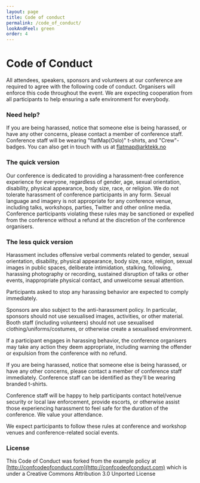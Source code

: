 ```yaml
---
layout: page
title: Code of conduct
permalink: /code_of_conduct/
lookAndFeel: green
order: 4
---
```


# Code of Conduct

All attendees, speakers, sponsors and volunteers at our conference are required
to agree with the following code of conduct.
Organisers will enforce this code throughout the event. We are expecting
cooperation from all participants to help ensuring a safe environment for
everybody.

### Need help?
If you are being harassed, notice that someone else is being harassed, or have
any other concerns, please contact a member of conference staff.
Conference staff will be wearing "flatMap(Oslo)" t-shirts, and "Crew"-badges.
You can also get in touch with us at
[flatmap@arktekk.no](mailto:flatmap@arktekk.no)

### The quick version
Our conference is dedicated to providing a harassment-free conference experience
for everyone, regardless of gender, age, sexual orientation, disability,
physical appearance, body size, race, or religion.
We do not tolerate harassment of conference participants in any form.
Sexual language and imagery is not appropriate for any conference venue,
including talks, workshops, parties,
Twitter and other online media.
Conference participants violating these rules may be sanctioned or expelled from
the conference without a refund at the discretion of the conference organisers.

### The less quick version
Harassment includes offensive verbal comments related to gender,
sexual orientation, disability, physical appearance, body size, race, religion,
sexual images in public spaces, deliberate intimidation, stalking, following,
harassing photography or recording, sustained disruption of talks or other
events, inappropriate physical contact, and unwelcome sexual attention.

Participants asked to stop any harassing behavior are expected to comply
immediately.

Sponsors are also subject to the anti-harassment policy.
In particular, sponsors should not use sexualised images, activities, or other
material.
Booth staff (including volunteers) should not use sexualised
clothing/uniforms/costumes, or otherwise create a sexualised environment.

If a participant engages in harassing behavior, the conference organisers may
take any action they deem appropriate, including warning the offender or
expulsion from the conference with no refund.

If you are being harassed, notice that someone else is being harassed, or have
any other concerns, please contact a member of conference staff immediately.
Conference staff can be identified as they'll be wearing branded t-shirts.

Conference staff will be happy to help participants contact hotel/venue security
or local law enforcement, provide escorts, or otherwise assist those
experiencing harassment to feel safe for the duration of the conference.
We value your attendance.

We expect participants to follow these rules at conference and workshop venues
and conference-related social events.

### License
This Code of Conduct was forked from the example policy at
[http://confcodeofconduct.com](http://confcodeofconduct.com) which is under a
Creative Commons Attribution 3.0 Unported License
